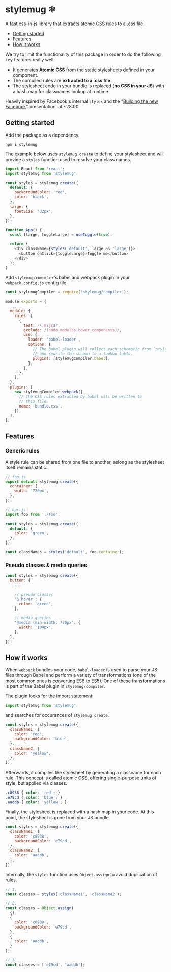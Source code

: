 # stylemug ⚛️

A fast css-in-js library that extracts atomic CSS rules to a .css file.

- [Getting started](#getting-started)
- [Features](#features)
- [How it works](#how-it-works)

We try to limit the functionality of this package in order to do the following key features really well:

- It generates **Atomic CSS** from the static stylesheets defined in your component.
- The compiled rules are **extracted to a .css file**.
- The stylesheet code in your bundle is replaced (**no CSS in your JS**) with a hash map for classnames lookup at runtime.

Heavily inspired by Facebook's internal `stylex` and the "[Building the new Facebook](https://developers.facebook.com/videos/2019/building-the-new-facebookcom-with-react-graphql-and-relay/)" presentation, at ~28:00.

## Getting started

Add the package as a dependency.

```
npm i stylemug
```

The example below uses `stylemug.create` to define your stylesheet and will provide a `styles` function used to resolve your class names.

```javascript
import React from 'react';
import stylemug from 'stylemug';

const styles = stylemug.create({
  default: {
    backgroundColor: 'red',
    color: 'black',
  },
  large: {
    fontSize: '32px',
  },
});

function App() {
  const [large, toggleLarge] = useToggle(true);

  return (
    <div className={styles('default', large && 'large')}>
      <button onClick={toggleLarge}>Toggle me</button>
    </div>
  );
}
```

Add `stylemug/compiler`'s babel and webpack plugin in your `webpack.config.js` config file.

```javascript
const stylemugCompiler = require('stylemug/compiler');

module.exports = {
  ...
  module: {
    rules: [
      {
        test: /\.m?js$/,
        exclude: /(node_modules|bower_components)/,
        use: {
          loader: 'babel-loader',
          options: {
            // The babel plugin will collect each schematic from `stylemug.create`
            // and rewrite the schema to a lookup table.
            plugins: [stylemugCompiler.babel],
          },
        },
      },
    ],
  },
  plugins: [
    new stylemugCompiler.webpack({
      // The CSS rules extracted by babel will be written to
      // this file.
      name: 'bundle.css',
    }),
  ],
};
```

## Features

### Generic rules

A style rule can be shared from one file to another, aslong as the stylesheet itself remains static.

```javascript
// foo.js
export default stylemug.create({
  container: {
    width: '720px',
  },
});

// bar.js
import foo from './foo';

const styles = stylemug.create({
  default: {
    color: 'green',
  },
});

const classNames = styles('default', foo.container);
```

### Pseudo classes & media queries

```javascript
const styles = stylemug.create({
  button: {
    ...

    // pseudo classes
    '&:hover': {
      color: 'green',
    },

    // media queries
    '@media (min-width: 720px': {
      width: '100px',
    },
  },
});
```

## How it works

When `webpack` bundles your code, `babel-loader` is used to parse your JS files through Babel and perform a variety of transformations (one of the most common ones is converting ES6 to ES5). One of these transformations is part of the Babel plugin in `stylemug/compiler`.

The plugin looks for the import statement:

```javascript
import stylemug from 'stylemug';
```

and searches for occurances of `stylemug.create`.

```javascript
const styles = stylemug.create({
  className1: {
    color: 'red',
    backgroundColor: 'blue',
  },
  className2: {
    color: 'yellow';
  },
});
```

Afterwards, it compiles the stylesheet by generating a classname for each rule. This concept is called atomic CSS, offering single-purpose units of style, but applied via classes.

```css
.c8938 { color: 'red'; }
.e79cd { color: 'blue'; }
.aaddb { color: 'yellow'; }
```

Finally, the stylesheet is replaced with a hash map in your code. At this point, the stylesheet is gone from your JS bundle.

```javascript
const styles = stylemug.create({
  className1: {
    color: 'c8938',
    backgroundColor: 'e79cd',
  },
  className2: {
    color: 'aaddb',
  },
});
```

Internally, the `styles` function uses `Object.assign` to avoid duplication of rules.

```javascript
// 1.
const classes = styles('className1', 'className2');

// 2.
const classes = Object.assign(
  {},
  {
    color: 'c8938',
    backgroundColor: 'e79cd',
  },
  {
    color: 'aaddb',
  }
);

// 3.
const classes = ['e79cd', 'aaddb'];
```
